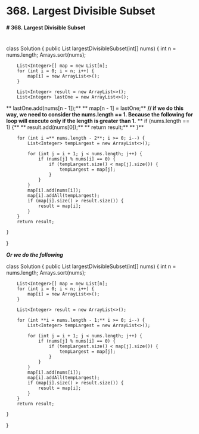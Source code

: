# 368. Largest Divisible Subset

**# 368. Largest Divisible Subset**
# 

class Solution {
    public List<Integer> largestDivisibleSubset(int[] nums) {
        int n = nums.length;
        Arrays.sort(nums);
        
        List<Integer>[] map = new List[n];
        for (int i = 0; i < n; i++) {
            map[i] = new ArrayList<>();
        }
        
        List<Integer> result = new ArrayList<>();
        List<Integer> lastOne = new ArrayList<>();
**        lastOne.add(nums[n - 1]);**
**        map[n - 1] = lastOne;**
**// if we do this way, we need to consider the nums.length == 1. Because the following for loop will execute only if the length is greater than 1.**
**        if (nums.length == 1) {**
**            result.add(nums[0]);**
**            return result;**
**        }**

        
        for (int i =** nums.length - 2**; i >= 0; i--) {
            List<Integer> tempLargest = new ArrayList<>();  
            
            for (int j = i + 1; j < nums.length; j++) {
                if (nums[j] % nums[i] == 0) {
                    if (tempLargest.size() < map[j].size()) {
                        tempLargest = map[j];
                    }
                }
            }
            map[i].add(nums[i]);
            map[i].addAll(tempLargest);
            if (map[i].size() > result.size()) {
                result = map[i];
            }
        }
        return result;
        
    }
}

**_Or we do the following_**

class Solution {
    public List<Integer> largestDivisibleSubset(int[] nums) {
        int n = nums.length;
        Arrays.sort(nums);
        
        List<Integer>[] map = new List[n];
        for (int i = 0; i < n; i++) {
            map[i] = new ArrayList<>();
        }
        
        List<Integer> result = new ArrayList<>();
        
        for (int **i = nums.length - 1;** i >= 0; i--) {
            List<Integer> tempLargest = new ArrayList<>();  
            
            for (int j = i + 1; j < nums.length; j++) {
                if (nums[j] % nums[i] == 0) {
                    if (tempLargest.size() < map[j].size()) {
                        tempLargest = map[j];
                    }
                }
            }
            map[i].add(nums[i]);
            map[i].addAll(tempLargest);
            if (map[i].size() > result.size()) {
                result = map[i];
            }
        }
        return result;
        
    }
    
}
